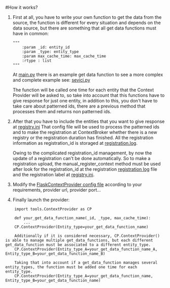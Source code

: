 #How it works?

1.  First at all, you have to write your own function to get the data from the source, the
    function is different for every situation and depends on the data source, but there are
    something that all get data functions must have in common:
    ```
    """
        :param _id: entity_id
        :param _type: entity_type
        :param max_cache_time: max_cache_time
        :rtype : list
    """
    ```           
    At [main.py](https://github.com/gzarrub/FlaskContextProvider/blob/master/main.py) there is an example get data function
    to see a more complex and complete example see: [sevici.py](https://github.com/gzarrub/FlaskContextProvider/blob/master/providers/sevici/sevici.py)

    The function will be called one time for each entity that the Context Provider
    will be asked to, so take into account that this functions have to give response
    for just one entity, in addition to this, you don't have to take care about patterned
    ids, there are a previous method that processes them and returns non patterned ids.

2.  After that you have to include the entities that you want to give response at [registry.ini](https://github.com/gzarrub/FlaskContextProvider/blob/master/etc/Registry/registry.ini)
    That config file will be used to process the patterned ids and to make the registration at ContextBroker whether
    there is a new registry or the registration duration has finished. All the registration information as registration_id is
    storaged at [registration.log](https://github.com/gzarrub/FlaskContextProvider/blob/master/tools/registryUtils/registration.log).

    Owing to the complicated registration_id management, by now the update of a registration can't be done
    automatically. So to make a registration upload, the manual_register_context method must be used after
    look for the registration_id at the registration [registration log](https://github.com/gzarrub/FlaskContextProvider/blob/master/tools/registryUtils/registration.log) file and the
    registration label at [registry.ini](https://github.com/gzarrub/FlaskContextProvider/blob/master/etc/Registry/registry.ini).

3.  Modify the [FlaskContextProvider config file](https://github.com/gzarrub/FlaskContextProvider/blob/master/etc/FlaskContextProvider/FlaskContextProvider.ini) according to your requirements, provider url, provider port...

4.  Finally launch the provider:
```
    import tools.ContextProvider as CP
    
    def your_get_data_function_name(_id, _type, max_cache_time):
        ...
    CP.ContextProvider(Entity_type=your_get_data_function_name)

    Additionally if it is considered necessary, CP.ContextProvider() is able to manage multiple get_data_functions, but each different get_data_function must be associated to a different entity_type.
    CP.ContextProvider(Entity_type_A=your_get_data_function_name_A, Entity_type_B=your_get_data_function_name_B)

    Taking that into account if a get_data_function manages several entity_types, the function must be added one time for each entity_type.
    CP.ContextProvider(Entity_type_A=your_get_data_function_name, Entity_type_B=your_get_data_function_name)

```

